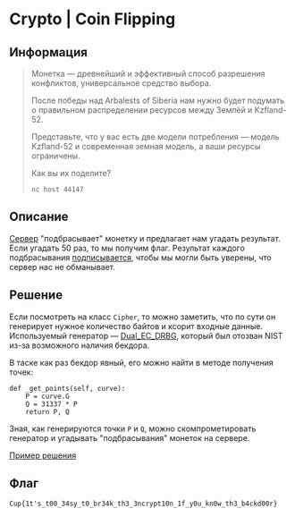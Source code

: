 # Crypto | Coin Flipping

## Информация

> Монетка — древнейший и эффективный способ разрешения конфликтов, универсальное средство выбора.
> 
> После победы над Arbalests of Siberia нам нужно будет подумать о правильном распределении ресурсов между Землёй и Kzfland-52.
> 
> Представьте, что у вас есть две модели потребления — модель Kzfland-52 и современная земная модель, а ваши ресурсы ограничены.
> 
> Как вы их поделите?
> 
> `nc host 44147`


## Описание

[Сервер](service/server.py) "подбрасывает" монетку и предлагает нам угадать результат. Если угадать 50 раз, то мы получим флаг. Результат каждого подбрасывания [подписывается](https://en.wikipedia.org/wiki/Commitment_scheme#Coin_flipping), чтобы мы могли быть уверены, что сервер нас не обманывает.


## Решение

Если посмотреть на класс `Cipher`, то можно заметить, что по сути он генерирует нужное количество байтов и ксорит входные данные. Используемый генератор — [Dual_EC_DRBG](https://ru.wikipedia.org/wiki/Dual_EC_DRBG), который был отозван NIST из-за возможного наличия бекдора.

В таске как раз бекдор явный, его можно найти в методе получения точек:

```py3
def _get_points(self, curve):
    P = curve.G
    Q = 31337 * P
    return P, Q
```

Зная, как генерируются точки `P` и `Q`, можно скомпрометировать генератор и угадывать "подбрасывания" монеток на сервере.

[Пример решения](exploit.py)


## Флаг

`Cup{1t's_t00_34sy_t0_br34k_th3_3ncrypt10n_1f_y0u_kn0w_th3_b4ckd00r}`
